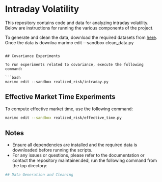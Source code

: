 # Intraday Volatility

This repository contains code and data for analyzing intraday volatility. Below
are instructions for running the various components of the project.


To generate and clean the data, download the required datasets from
[here](https://mpelger.people.stanford.edu/data-and-code). Once the data is
downloa
marimo edit --sandbox clean_data.py
```

## Covariance Experiments

To run experiments related to covariance, execute the following command:

```bash
marimo edit --sandbox realized_risk/intraday.py
```

## Effective Market Time Experiments

To compute effective market time, use the following command:

```bash
marimo edit --sandbox realized_risk/effective_time.py
```

## Notes

- Ensure all dependencies are installed and the required data is downloaded before running the scripts.
- For any issues or questions, please refer to the documentation or contact the repository maintainer.ded, run the following command from the top directory:

```bash
## Data Generation and Cleaning
